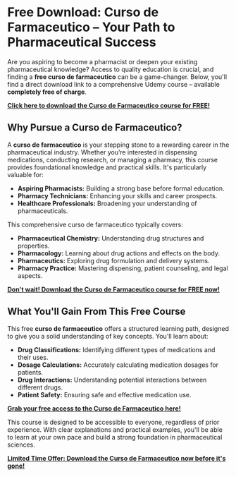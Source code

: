 # Free Download: Curso de Farmaceutico – Your Path to Pharmaceutical Success

Are you aspiring to become a pharmacist or deepen your existing pharmaceutical knowledge? Access to quality education is crucial, and finding a **free curso de farmaceutico** can be a game-changer. Below, you'll find a direct download link to a comprehensive Udemy course – available **completely free of charge**.

[**Click here to download the Curso de Farmaceutico course for FREE!**](https://udemywork.com/curso-de-farmaceutico)

## Why Pursue a Curso de Farmaceutico?

A **curso de farmaceutico** is your stepping stone to a rewarding career in the pharmaceutical industry. Whether you’re interested in dispensing medications, conducting research, or managing a pharmacy, this course provides foundational knowledge and practical skills. It's particularly valuable for:

*   **Aspiring Pharmacists:** Building a strong base before formal education.
*   **Pharmacy Technicians:** Enhancing your skills and career prospects.
*   **Healthcare Professionals:** Broadening your understanding of pharmaceuticals.

This comprehensive curso de farmaceutico typically covers:

*   **Pharmaceutical Chemistry:** Understanding drug structures and properties.
*   **Pharmacology:** Learning about drug actions and effects on the body.
*   **Pharmaceutics:** Exploring drug formulation and delivery systems.
*   **Pharmacy Practice:** Mastering dispensing, patient counseling, and legal aspects.

[**Don't wait! Download the Curso de Farmaceutico course for FREE now!**](https://udemywork.com/curso-de-farmaceutico)

## What You'll Gain From This Free Course

This free **curso de farmaceutico** offers a structured learning path, designed to give you a solid understanding of key concepts. You'll learn about:

*   **Drug Classifications:** Identifying different types of medications and their uses.
*   **Dosage Calculations:** Accurately calculating medication dosages for patients.
*   **Drug Interactions:** Understanding potential interactions between different drugs.
*   **Patient Safety:** Ensuring safe and effective medication use.

[**Grab your free access to the Curso de Farmaceutico here!**](https://udemywork.com/curso-de-farmaceutico)

This course is designed to be accessible to everyone, regardless of prior experience. With clear explanations and practical examples, you'll be able to learn at your own pace and build a strong foundation in pharmaceutical sciences.

[**Limited Time Offer: Download the Curso de Farmaceutico now before it's gone!**](https://udemywork.com/curso-de-farmaceutico)

